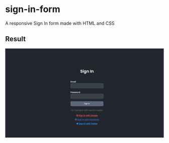 # sign-in-form
A responsive Sign In form made with HTML and CSS

## Result
<img src="imgs-readme/result.png" alt="Result"/>
